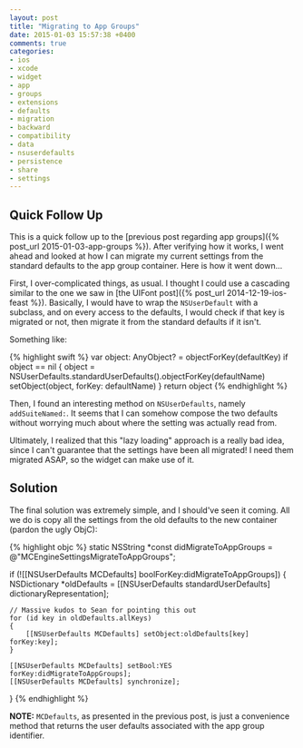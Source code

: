 ```yaml
---
layout: post
title: "Migrating to App Groups"
date: 2015-01-03 15:57:38 +0400
comments: true
categories: 
- ios
- xcode
- widget
- app
- groups
- extensions
- defaults
- migration
- backward
- compatibility
- data
- nsuserdefaults
- persistence
- share
- settings
---
```


## Quick Follow Up

This is a quick follow up to the [previous post regarding app groups]({% post_url 2015-01-03-app-groups %}). After verifying how it works, I went ahead and looked at how I can migrate my current settings from the standard defaults to the app group container. Here is how it went down...

First, I over-complicated things, as usual. I thought I could use a cascading similar to the one we saw in [the UIFont post]({% post_url 2014-12-19-ios-feast %}). Basically, I would have to wrap the `NSUserDefault` with a subclass, and on every access to the defaults, I would check if that key is migrated or not, then migrate it from the standard defaults if it isn't.

Something like:

{% highlight swift %}
var object: AnyObject? = objectForKey(defaultKey)
if object == nil {
    object = NSUserDefaults.standardUserDefaults().objectForKey(defaultName)
    setObject(object, forKey: defaultName)
}
return object
{% endhighlight %}

Then, I found an interesting method on `NSUserDefaults`, namely `addSuiteNamed:`. It seems that I can somehow compose the two defaults without worrying much about where the setting was actually read from.

Ultimately, I realized that this "lazy loading" approach is a really bad idea, since I can't guarantee that the settings have been all migrated! I need them migrated ASAP, so the widget can make use of it.

## Solution

The final solution was extremely simple, and I should've seen it coming. All we do is copy all the settings from the old defaults to the new container (pardon the ugly ObjC):

{% highlight objc %}
static NSString *const didMigrateToAppGroups = @"MCEngineSettingsMigrateToAppGroups";

if (![[NSUserDefaults MCDefaults] boolForKey:didMigrateToAppGroups])
{
    NSDictionary *oldDefaults = [[NSUserDefaults standardUserDefaults] dictionaryRepresentation];
    
    // Massive kudos to Sean for pointing this out
    for (id key in oldDefaults.allKeys)
    {
        [[NSUserDefaults MCDefaults] setObject:oldDefaults[key] forKey:key];
    }    

    [[NSUserDefaults MCDefaults] setBool:YES forKey:didMigrateToAppGroups];
    [[NSUserDefaults MCDefaults] synchronize];
}
{% endhighlight %}

**NOTE:** `MCDefaults`, as presented in the previous post, is just a convenience method that returns the user defaults associated with the app group identifier.

